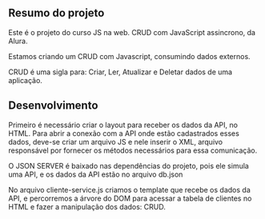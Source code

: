## Resumo do projeto

Este é o projeto do curso JS na web. CRUD com JavaScript assincrono, da Alura.

Estamos criando um CRUD com Javascript, consumindo dados externos.

CRUD é uma sigla para: Criar, Ler, Atualizar e Deletar dados de uma aplicação.


## Desenvolvimento

Primeiro é necessário criar o layout para receber os dados da API, no HTML. Para abrir a conexão com a API onde estão cadastrados esses dados, deve-se criar um arquivo JS e nele inserir o XML, arquivo responsável por fornecer os métodos necessários para essa comunicação.

O JSON SERVER é baixado nas dependências do projeto, pois ele simula uma API, e os dados da API estão no arquivo db.json

No arquivo cliente-service.js criamos o template que recebe os dados da API, e percorremos a árvore do DOM para acessar a tabela de clientes no HTML e fazer a manipulação dos dados: CRUD.



